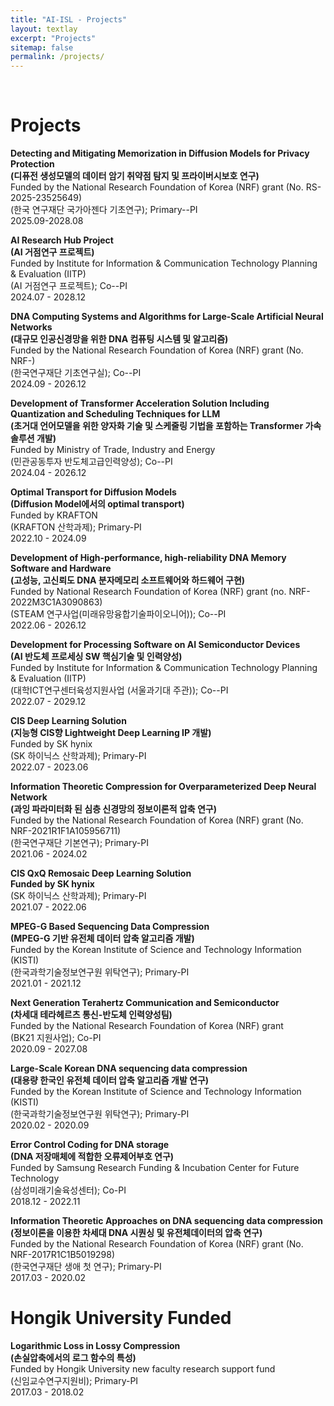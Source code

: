 ```yaml
--- 
title: "AI-ISL - Projects"
layout: textlay
excerpt: "Projects"
sitemap: false
permalink: /projects/
---
```



<p> &nbsp; </p>

# Projects
<b>Detecting and Mitigating Memorization in Diffusion Models for Privacy Protection<br />
(디퓨전 생성모델의 데이터 암기 취약점 탐지 및 프라이버시보호 연구)<br /></b>
Funded by the National Research Foundation of Korea (NRF) grant (No. RS-2025-23525649)<br />
(한국 연구재단 국가아젠다 기초연구); Primary--PI<br />
 2025.09-2028.08

<b>AI Research Hub Project<br />
(AI 거점연구 프로젝트)<br /></b>
Funded by Institute for Information & Communication Technology Planning & Evaluation (IITP)<br />
(AI 거점연구 프로젝트); Co--PI<br />
 2024.07 - 2028.12

<b>DNA Computing Systems and Algorithms for Large-Scale Artificial Neural Networks<br />
(대규모 인공신경망을 위한 DNA 컴퓨팅 시스템 및 알고리즘)<br /></b>
Funded by the National Research Foundation of Korea (NRF) grant (No. NRF-) <br />
(한국연구재단 기초연구실); Co--PI<br />
 2024.09 - 2026.12

<b>Development of Transformer Acceleration Solution Including Quantization and Scheduling Techniques for LLM<br />
(초거대 언어모델을 위한 양자화 기술 및 스케줄링 기법을 포함하는 Transformer 가속 솔루션 개발)<br /></b>
Funded by Ministry of Trade, Industry and Energy<br />
(민관공동투자 반도체고급인력양성); Co--PI<br />
 2024.04 - 2026.12

<b>Optimal Transport for Diffusion Models<br />
(Diffusion Model에서의 optimal transport)<br /></b>
Funded by KRAFTON<br />
(KRAFTON 산학과제); Primary-PI<br />
 2022.10 - 2024.09

<b>Development of High-performance, high-reliability DNA Memory Software and Hardware <br />
(고성능, 고신뢰도 DNA 분자메모리 소프트웨어와 하드웨어 구현)<br /></b>
Funded by National Research Foundation of Korea (NRF) grant (no. NRF-2022M3C1A3090863)<br />
(STEAM 연구사업(미래유망융합기술파이오니어)); Co--PI<br />
 2022.06 - 2026.12

<b>Development for Processing Software on AI Semiconductor Devices<br />
(AI 반도체 프로세싱 SW 핵심기술 및 인력양성)<br /></b>
Funded by Institute for Information & Communication Technology Planning & Evaluation (IITP)<br />
(대학ICT연구센터육성지원사업 (서울과기대 주관)); Co--PI<br />
 2022.07 - 2029.12

<b>CIS Deep Learning Solution<br />
(지능형 CIS향 Lightweight Deep Learning IP 개발)<br /></b>
Funded by SK hynix  <br />
(SK 하이닉스 산학과제); Primary-PI<br />
 2022.07 - 2023.06

<b>Information Theoretic Compression for Overparameterized Deep Neural Network <br />
(과잉 파라미터화 된 심층 신경망의 정보이론적 압축 연구) <br /></b>
Funded by the National Research Foundation of Korea (NRF) grant (No. NRF-2021R1F1A105956711) <br />
(한국연구재단 기본연구); Primary-PI <br />
 2021.06 - 2024.02

<b>CIS QxQ Remosaic Deep Learning Solution <br />
Funded by SK hynix <br /></b>
(SK 하이닉스 산학과제); Primary-PI <br />
 2021.07 - 2022.06

<b>MPEG-G Based Sequencing Data Compression <br />
(MPEG-G 기반 유전체 데이터 압축 알고리즘 개발) <br /></b>
Funded by the Korean Institute of Science and Technology Information (KISTI) <br />
(한국과학기술정보연구원 위탁연구); Primary-PI <br />
 2021.01 - 2021.12

<b>Next Generation Terahertz Communication and Semiconductor <br />
(차세대 테라헤르츠 통신-반도체 인력양성팀) <br /></b>
Funded by the National Research Foundation of Korea (NRF) grant <br />
(BK21 지원사업); Co-PI <br />
 2020.09 - 2027.08 

<b>Large-Scale Korean DNA sequencing data compression <br />
(대용량 한국인 유전체 데이터 압축 알고리즘 개발 연구) <br /></b>
Funded by the Korean Institute of Science and Technology Information (KISTI) <br />
(한국과학기술정보연구원 위탁연구); Primary-PI <br />
 2020.02 - 2020.09

<b>Error Control Coding for DNA storage <br />
(DNA 저장매체에 적합한 오류제어부호 연구)<br /></b>
Funded by Samsung Research Funding & Incubation Center for Future Technology <br />
(삼성미래기술육성센터); Co-PI<br />
 2018.12 - 2022.11

<b>Information Theoretic Approaches on DNA sequencing data compression<br />
(정보이론을 이용한 차세대 DNA 시퀀싱 및 유전체데이터의 압축 연구)<br /></b>
Funded by the National Research Foundation of Korea (NRF) grant (No. NRF-2017R1C1B5019298) <br />
(한국연구재단 생애 첫 연구); Primary-PI <br />
 2017.03 - 2020.02

# Hongik University Funded
<b>Logarithmic Loss in Lossy Compression <br />
(손실압축에서의 로그 함수의 특성)<br /></b>
Funded by Hongik University new faculty research support fund<br />
(신임교수연구지원비); Primary-PI<br />
 2017.03 - 2018.02
